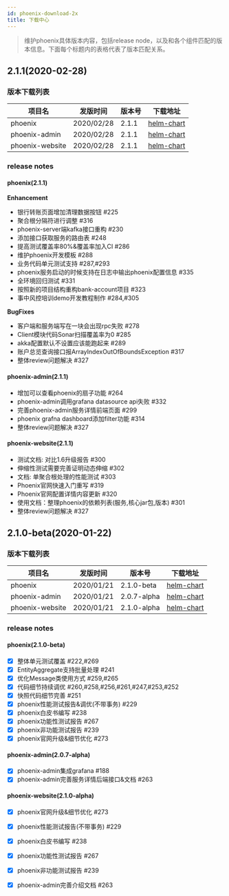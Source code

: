 ```yaml
---
id: phoenix-download-2x
title: 下载中心
---
```


> 维护phoenix具体版本内容，包括release node，以及和各个组件匹配的版本信息。下面每个标题内的表格代表了版本匹配关系。



## 2.1.1(2020-02-28)

### 版本下载列表
| 项目名              | 发版时间      | 版本号         | 下载地址  |
| ------------------ | --------     | ------        | -------- |
| phoenix            |  2020/02/28  | 2.1.1 |[helm-chart](http://10.116.18.93:8848/charts/phoenix-2.1.1.tgz)         |
| phoenix-admin      |  2020/02/28  | 2.1.1| [helm-chart](http://10.116.18.93:8848/charts/phoenix-admin-2.1.1.tgz)        |
| phoenix-website    |  2020/02/28  | 2.1.1| [helm-chart](http://10.116.18.93:8848/charts/phoenix-website-2.1.1.tgz)    |

### release notes

#### phoenix(2.1.1)

**Enhancement**
- 银行转账页面增加清理数据按钮 #225
- 聚合根分隔符进行调整 #316
- phoenix-server端kafka接口重构 #230
- 添加接口获取服务的路由表 #248
- 提高测试覆盖率80%&覆盖率加入CI #286
- 维护phoenix开发模板 #288
- 业务代码单元测试支持 #287,#293
- phoenix服务启动的时候支持在日志中输出phoenix配置信息 #335
- 全环境回归测试 #331 
- 按照新的项目结构重构bank-account项目 #323
- 事中风控培训demo开发教程制作 #284,#305

**BugFixes**
- 客户端和服务端写在一块会出现rpc失败 #278
- Client模块代码Sonar扫描覆盖率为0 #285
- akka配置默认不设置应该能跑起来 #289
- 账户总览查询接口报ArrayIndexOutOfBoundsException #317
- 整体review问题解决 #327 

#### phoenix-admin(2.1.1)
- 增加可以查看phoenix的扇子功能 #264
- phoenix-admin调用grafana datasource api失败 #332
- 完善phoenix-admin服务详情前端页面 #299
- phoenix grafna dashboard添加filter功能 #314
- 整体review问题解决 #327 

#### phoenix-website(2.1.1)
- 测试文档: 对比1.6升级报告 #300
- 伸缩性测试需要完善证明动态伸缩 #302 
- 文档: 单聚合根处理的性能测试 #303
- Phoenix官网快速入门重写 #319
- Phoenix官网配置详情内容更新 #320
- 使用文档：整理phoenix的依赖列表(服务,核心jar包,版本) #301
- 整体review问题解决 #327 



## 2.1.0-beta(2020-01-22)

### 版本下载列表
| 项目名              | 发版时间      | 版本号         | 下载地址  |
| ------------------ | --------     | ------        | -------- |
| phoenix            |  2020/01/21  | 2.1.0-beta    | [helm-chart](http://10.116.18.93:8848/charts/phoenix-2.1.0-beta.tgz)         |
| phoenix-admin      |  2020/01/21  | 2.0.7-alpha   | [helm-chart](http://10.116.18.93:8848/charts/phoenix-admin-2.0.7-alpha.tgz)        |
| phoenix-website    |  2020/01/21  | 2.1.0-alpha   | [helm-chart](http://10.116.18.93:8848/charts/phoenix-website-2.1.0-alpha.tgz)    |

### release notes
#### phoenix(2.1.0-beta)
* [X] 整体单元测试覆盖 #222,#269
* [X] EntityAggregate支持批量处理 #241
* [X] 优化Message类使用方式 #259,#265
* [X] 代码细节持续调优 #260,#258,#256,#261,#247,#253,#252
* [X] 快照代码细节完善 #251
* [X] phoenix性能测试报告&调优(不带事务) #229
* [X] phoenix白皮书编写 #238 
* [X] phoenix功能性测试报告 #267
* [X] phoenix非功能测试报告 #239 
* [X] phoenix官网升级&细节优化 #273 

#### phoenix-admin(2.0.7-alpha)
* [X] phoenix-admin集成grafana #188
* [X] phoenix-admin完善服务详情后端接口&文档 #263

#### phoenix-website(2.1.0-alpha)
* [X] phoenix官网升级&细节优化 #273 
* [X] phoenix性能测试报告(不带事务) #229
* [X] phoenix白皮书编写 #238 
* [X] phoenix功能性测试报告 #267
* [X] phoenix非功能测试报告 #239 
* [X] phoenix-admin完善介绍文档 #263



